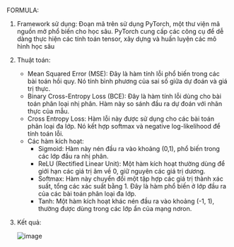 FORMULA: 
  1. Framework sử dụng: Đoạn mã trên sử dụng PyTorch, một thư viện mã nguồn mở phổ biến cho học sâu. PyTorch cung cấp các công cụ để dễ dàng thực hiện các tính toán tensor, xây dựng và huấn luyện các mô hình học sâu

  2. Thuật toán:
     - Mean Squared Error (MSE): Đây là hàm tính lỗi phổ biến trong các bài toán hồi quy. Nó tính bình phương của sai số giữa dự đoán và giá trị thực.
     - Binary Cross-Entropy Loss (BCE): Đây là hàm tính lỗi dùng cho bài toán phân loại nhị phân. Hàm này so sánh đầu ra dự đoán với nhãn thực của mẫu.
     - Cross Entropy Loss: Hàm lỗi này được sử dụng cho các bài toán phân loại đa lớp. Nó kết hợp softmax và negative log-likelihood để tính toán lỗi.
     - Các hàm kích hoạt:
       + Sigmoid: Hàm này nén đầu ra vào khoảng (0,1), phổ biến trong các lớp đầu ra nhị phân.
       + ReLU (Rectified Linear Unit): Một hàm kích hoạt thường dùng để giới hạn các giá trị âm về 0, giữ nguyên các giá trị dương.
       + Softmax: Hàm này chuyển đổi một tập hợp các giá trị thành xác suất, tổng các xác suất bằng 1. Đây là hàm phổ biến ở lớp đầu ra của các bài toán phân loại đa lớp.
       + Tanh: Một hàm kích hoạt khác nén đầu ra vào khoảng (-1, 1), thường được dùng trong các lớp ẩn của mạng nơron.
         
  3. Kết quả:
     
     ![image](https://github.com/user-attachments/assets/b40acda9-f8b3-4151-8cad-d425bc260c46)
